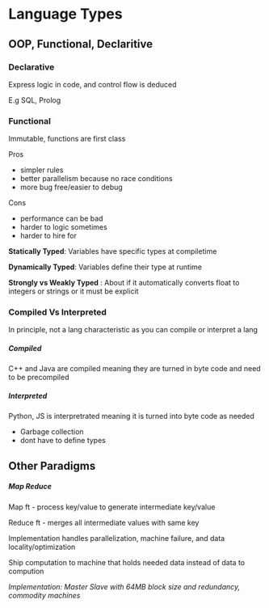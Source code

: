 # Language Types

## OOP, Functional, Declaritive

### Declarative 

Express logic in code, and control flow is deduced

E.g SQL, Prolog

### Functional

Immutable, functions are first class 

Pros

- simpler rules
- better parallelism because no race conditions
- more bug free/easier to debug 

Cons

- performance can be bad 
- harder to logic sometimes
- harder to hire for 

**Statically Typed**: Variables have specific types at compiletime

**Dynamically Typed**: Variables define their type at runtime

**Strongly vs Weakly Typed** : About if it automatically converts float to integers or strings or it must be explicit

### Compiled Vs Interpreted

In principle, not a lang characteristic as you can compile or interpret a lang

##### Compiled

C++ and Java are compiled meaning they are turned in byte code and need to be precompiled

##### Interpreted

Python, JS is interpretrated meaning it is turned into byte code as needed

- Garbage collection
- dont have to define types

## Other Paradigms

##### Map Reduce

Map ft - process key/value to generate intermediate key/value

Reduce ft - merges all intermediate values with same key 

Implementation handles parallelization, machine failure, and data locality/optimization

Ship computation to machine that holds needed data instead of data to compution 

*Implementation: Master Slave with 64MB block size and redundancy, commodity machines*


